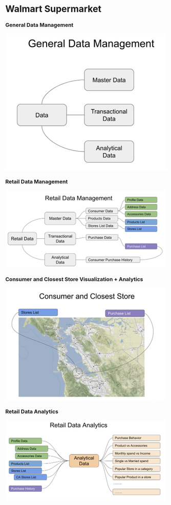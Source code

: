 
# Walmart Supermarket #

### General Data Management ###

<div align="center">
  <img src="https://github.com/prodramp/python-projects/blob/main/Walmart-SuperMarket/general-data.png" width="800" />
</div> 

### Retail Data Management ###
<div align="center">
  <img src="https://github.com/prodramp/python-projects/blob/main/Walmart-SuperMarket/retail-data.png" width="800" />
</div> 

### Consumer and Closest Store Visualization + Analytics ###
<div align="center">
  <img src="https://github.com/prodramp/python-projects/blob/main/Walmart-SuperMarket/images/consumer-closest-store.png" width="800" />
</div> 


### Retail Data Analytics ###
<div align="center">
  <img src="https://github.com/prodramp/python-projects/blob/main/Walmart-SuperMarket/retail-data-analytics.png" width="800" />
</div> 
